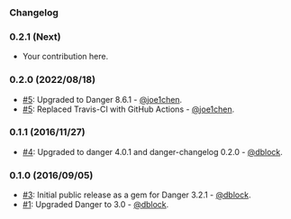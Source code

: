 ### Changelog

### 0.2.1 (Next)

* Your contribution here.

### 0.2.0 (2022/08/18)

* [#5](https://github.com/mongoid/danger/pull/5): Upgraded to Danger 8.6.1 - [@joe1chen](https://github.com/joe1chen).
* [#5](https://github.com/mongoid/danger/pull/5): Replaced Travis-CI with GitHub Actions - [@joe1chen](https://github.com/joe1chen).

### 0.1.1 (2016/11/27)

* [#4](https://github.com/mongoid/danger/pull/4): Upgraded to danger 4.0.1 and danger-changelog 0.2.0 - [@dblock](https://github.com/dblock).

### 0.1.0 (2016/09/05)

* [#3](https://github.com/mongoid/danger/pull/3): Initial public release as a gem for Danger 3.2.1 - [@dblock](https://github.com/dblock).
* [#1](https://github.com/mongoid/danger/pull/1): Upgraded Danger to 3.0 - [@dblock](https://github.com/dblock).
